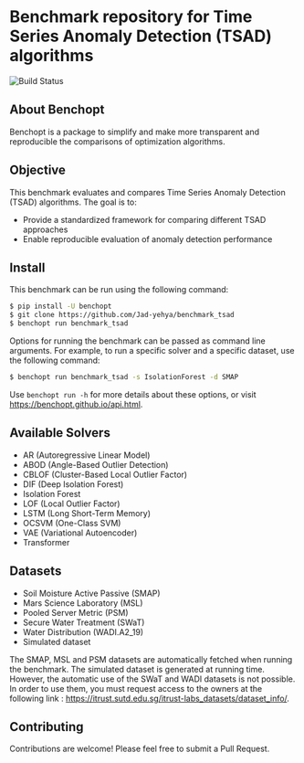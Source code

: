 # Benchmark repository for Time Series Anomaly Detection (TSAD) algorithms

![Build Status](https://github.com/Jad-yehya/benchmark_tsad/workflows/Tests/badge.svg)

## About Benchopt

Benchopt is a package to simplify and make more transparent and reproducible the comparisons of optimization algorithms.


## Objective

This benchmark evaluates and compares Time Series Anomaly Detection (TSAD) algorithms. The goal is to:

- Provide a standardized framework for comparing different TSAD approaches
- Enable reproducible evaluation of anomaly detection performance

## Install

This benchmark can be run using the following command:

```bash
$ pip install -U benchopt
$ git clone https://github.com/Jad-yehya/benchmark_tsad
$ benchopt run benchmark_tsad
```
Options for running the benchmark can be passed as command line arguments.
For example, to run a specific solver and a specific dataset, use the following command:

```bash
$ benchopt run benchmark_tsad -s IsolationForest -d SMAP
```

Use ``benchopt run -h`` for more details about these options, or visit https://benchopt.github.io/api.html.

## Available Solvers

- AR (Autoregressive Linear Model)
- ABOD (Angle-Based Outlier Detection)
- CBLOF (Cluster-Based Local Outlier Factor)
- DIF (Deep Isolation Forest)
- Isolation Forest
- LOF (Local Outlier Factor)
- LSTM (Long Short-Term Memory)
- OCSVM (One-Class SVM)
- VAE (Variational Autoencoder)
- Transformer

## Datasets

- Soil Moisture Active Passive (SMAP)
- Mars Science Laboratory (MSL)
- Pooled Server Metric (PSM)
- Secure Water Treatment (SWaT)
- Water Distribution (WADI.A2_19)
- Simulated dataset

The SMAP, MSL and PSM datasets are automatically fetched when running the benchmark. 
The simulated dataset is generated at running time. 
However, the automatic use of the SWaT and WADI datasets is not possible. In order to use them, you must request access to the owners at the following link :
https://itrust.sutd.edu.sg/itrust-labs_datasets/dataset_info/. 


## Contributing

Contributions are welcome! Please feel free to submit a Pull Request.
